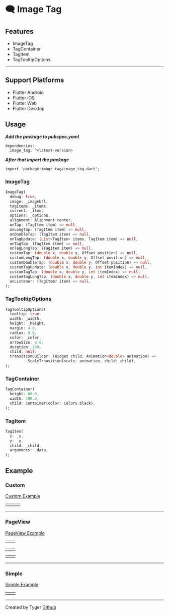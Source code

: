 # 🗨️ Image Tag


## Features
- ImageTag
- TagContainer
- TagItem
- TagTooltipOptions

-----------

## Support Platforms

- Flutter Android
- Flutter iOS
- Flutter Web
- Flutter Desktop



## Usage

**_Add the package to pubspec.yaml_**

```
dependencies:
  image_tag: ^<latest-version>
```

**_After that import the package_**

```
import 'package:image_tag/image_tag.dart';
```

### ImageTag

```dart
ImageTag(
  debug: true,
  image: _imageUrl,
  tagItems: _items.
  current: _item,
  options: _options,
  alignment: Alignment.center,
  onTap: (TagItem item) => null,
  onLongTap: (TagItem item) => null,
  onDoubleTap: (TagItem item) => null,
  onTagUpdate: (List<TagItem> items, TagItem item) => null,
  onTagTap: (TagItem item) => null,
  onTagLongTap: (TagItem item) => null,
  customTap: (double x, double y, Offset position) => null,
  customLongTap: (double x, double y, Offset position) => null,
  customDoubleTap: (double x, double y, Offset position) => null,
  customTagUpdate: (double x, double y, int itemIndex) => null,
  customTagTap: (double x, double y, int itemIndex) => null,
  customTagLongTap: (double x, double y, int itemIndex) => null,
  onListener: (TagItem? item) => null,
);
```

### TagTooltipOptions

```dart
TagTooltipOptions(
  tooltip: true,
  width: _width,
  height: _height,
  margin: 4.0,
  radius: 8.0,
  color: _color,
  arrowSize: 8.0,
  duration: 100,
  child: null,
  transitionBuilder: (Widget child, Animation<double> animation) =>
          ScaleTransition(scale: animation, child: child),
);
```

### TagContainer

```dart
TagContainer(
  height: 60.0,
  width: 100.0,
  child: Container(color: Colors.black),
);
```

### TagItem

```dart
TagItem(
  x: _x,
  y: _y,
  child: _child,
  arguments: _data, 
);
```

## Example


### Custom

[Custom Example](https://github.com/boglbbogl/image_tag/tree/main/example/lib/example/custom)

<table>
  <tr>
    <td><img alt="" src="https://github.com/boglbbogl/image_tag/assets/75574246/65f78969-eab4-4d2b-86c9-7cb90c5f319e" /></td>
    <td><img alt="" src="https://github.com/boglbbogl/image_tag/assets/75574246/5a89d537-9cdb-46a0-b7c2-f8cb8730ddbe" /></td>
    <td><img alt="" src="https://github.com/boglbbogl/image_tag/assets/75574246/f1dd14c0-78af-4235-97ef-e17ffbd39a61" /></td>
  <tr>
</table>

-------------------------

### PageView

[PageView Example](https://github.com/boglbbogl/image_tag/tree/main/example/lib/example/pageview)

<table>
  <tr>
    <td><img alt="" src="https://github.com/boglbbogl/image_tag/assets/75574246/568197e5-d9f2-4210-9911-d1bed9a12138" /></td>
    <td><img alt="" src="https://github.com/boglbbogl/image_tag/assets/75574246/d696763e-ad28-4311-ba38-bc6dd71daab0" /></td>
  <tr>
</table>
<table>
  <tr>
    <td><img alt="" src="https://github.com/boglbbogl/image_tag/assets/75574246/1993ba88-90b0-457d-9116-f21c127da32d" /></td>
    <td><img alt="" src="https://github.com/boglbbogl/image_tag/assets/75574246/a024729b-725c-40b6-a175-2ccd91b64572" /></td>
  <tr>
</table>
<table>
  <tr>
    <td><img alt="" src="https://github.com/boglbbogl/image_tag/assets/75574246/8844ae48-d71d-4753-9591-0e468fa0ded2" /></td>
    <td><img alt="" src="https://github.com/boglbbogl/image_tag/assets/75574246/feb09752-7219-4d90-9859-237472e5d87e" /></td>
  <tr>
</table>

-------------------------

### Simple

[Simple Example](https://github.com/boglbbogl/image_tag/tree/main/example/lib/example/simple)

<table>
  <tr>
    <td><img alt="" src="https://github.com/boglbbogl/image_tag/assets/75574246/85a78204-401f-4e5c-8c89-f716323f5ca8" /></td>
    <td><img alt="" src="https://github.com/boglbbogl/image_tag/assets/75574246/f3594905-6227-4cfb-8c11-754b278bb825" /></td>
  <tr>
</table>

-------------------------

Created by Tyger [Github](https://github.com/boglbbogl)
